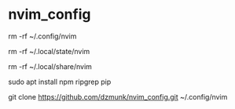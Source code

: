 # nvim_config

rm -rf ~/.config/nvim

rm -rf ~/.local/state/nvim

rm -rf ~/.local/share/nvim

sudo apt install npm ripgrep pip

git clone https://github.com/dzmunk/nvim_config.git ~/.config/nvim
